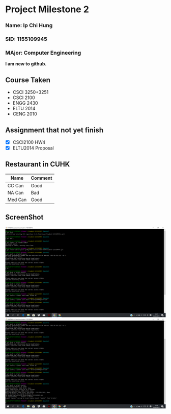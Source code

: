 # Project Milestone 2

### Name:  Ip Chi Hung
### SID:   1155109945
### MAjor: Computer Engineering

****I am new to github.****

## Course Taken

* CSCI 3250+3251
* CSCI 2100
* ENGG 2430
* ELTU 2014
* CENG 2010

## Assignment that not yet finish

- [x] CSCI2100 HW4
- [x] ELTU2014 Proposal

## Restaurant in CUHK

Name | Comment
---- | ----
CC Can | Good
NA Can | Bad
Med Can | Good

## ScreenShot

![screenshot1](https://github.com/csci3250-2019/student-1155109945/blob/master/ss1.png)
![screenshot2](https://github.com/csci3250-2019/student-1155109945/blob/master/ss2.png)
